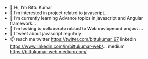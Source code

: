 - 👋 Hi, I’m Bittu Kumar
- 👀 I’m interested in project related to javascript...
- 🌱 I’m currently learning  Advance topics in javascript and Angular framework...
- 💞️ I’m looking to collaborate related to Web devlopment project ...
- 💞️ I tweet about javascript regularly
- 📫 reach me 
           twitter https://twitter.com/bittukumar_97
           linkedin https://www.linkedin.com/in/bittukumar-web/...
           medium https://bittukumar-web.medium.com/
<!---
bittu1040/bittu1040 is a ✨ special ✨ repository because its `README.md` (this file) appears on your GitHub profile.
You can click the Preview link to take a look at your changes.
--->
